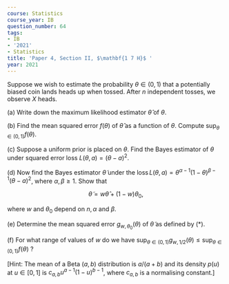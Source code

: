 ```yaml
---
course: Statistics
course_year: IB
question_number: 64
tags:
- IB
- '2021'
- Statistics
title: 'Paper 4, Section II, $\mathbf{1 7 H}$ '
year: 2021
---
```




Suppose we wish to estimate the probability $\theta \in(0,1)$ that a potentially biased coin lands heads up when tossed. After $n$ independent tosses, we observe $X$ heads.

(a) Write down the maximum likelihood estimator $\hat{\theta}$ of $\theta$.

(b) Find the mean squared error $f(\theta)$ of $\hat{\theta}$ as a function of $\theta$. Compute $\sup _{\theta \in(0,1)} f(\theta)$.

(c) Suppose a uniform prior is placed on $\theta$. Find the Bayes estimator of $\theta$ under squared error loss $L(\theta, a)=(\theta-a)^{2}$.

(d) Now find the Bayes estimator $\tilde{\theta}$ under the $\operatorname{loss} L(\theta, a)=\theta^{\alpha-1}(1-\theta)^{\beta-1}(\theta-a)^{2}$, where $\alpha, \beta \geqslant 1$. Show that

$$\tilde{\theta}=w \hat{\theta}+(1-w) \theta_{0},$$

where $w$ and $\theta_{0}$ depend on $n, \alpha$ and $\beta$.

(e) Determine the mean squared error $g_{w, \theta_{0}}(\theta)$ of $\tilde{\theta}$ as defined by $(*)$.

(f) For what range of values of $w$ do we have $\sup _{\theta \in(0,1)} g_{w, 1 / 2}(\theta) \leqslant \sup _{\theta \in(0,1)} f(\theta)$ ?

[Hint: The mean of a Beta $(a, b)$ distribution is $a /(a+b)$ and its density $p(u)$ at $u \in[0,1]$ is $c_{a, b} u^{a-1}(1-u)^{b-1}$, where $c_{a, b}$ is a normalising constant.]
